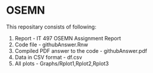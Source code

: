 # OSEMN
This repositary consists of following:
1. Report - IT 497 OSEMN Assignment Report
2. Code file - githubAnswer.Rnw
3. Compiled PDF answer to the code - githubAnswer.pdf
4. Data in CSV format - df.csv
5. All plots - Graphs/Rplot1,Rplot2,Rplot3

